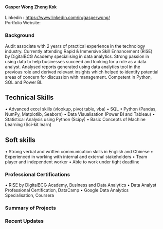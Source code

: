 #### Gasper Wong Zheng Kok

Linkedin : https://www.linkedin.com/in/gasperwong/  
Portfolio Website: 

### Background
Audit associate with 2 years of practical experience in the technology industry. Currently attending Rapid & Immersive Skill Enhancement (RISE) by DigitalBCG Academy specialising in data analytics. Strong passion in using data to help businesses succeed and looking for a role as a data analyst. Analysed reports generated using data analytics tool in the previous role and derived relevant insights which helped to identify potential areas of concern for discussion with management. Competent in Python, SQL and Power BI. 

## Technical Skills
•	Advanced excel skills (vlookup, pivot table, vba)
•	SQL
•	Python (Pandas, NumPy, Matplotlib, Seaborn)
•	Data Visualisation (Power BI and Tableau)
•	Statistical Analysis using Python (Scipy)
•	Basic Concepts of Machine Learning (Sci-kit learn)

## Soft skills

•	Strong verbal and written communication skills in English and Chinese
•	Experienced in working with internal and external stakeholders
•	Team player and independent worker
•	Able to work under tight deadline

### Professional Certifications 

• RISE by DigitalBCG Academy, Business and Data Analytics
• Data Analyst Professional Certification, DataCamp
• Google Data Analytics Specialisation, Coursera

### Summary of Projects

### Recent Updates



